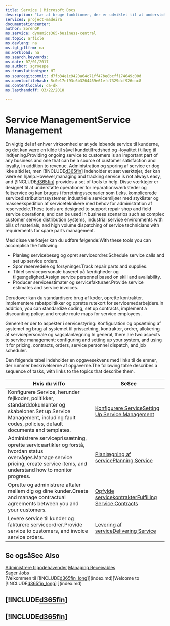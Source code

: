 ```yaml
---
title: Service | Microsoft Docs
description: "Lær at bruge funktioner, der er udviklet til at understøtte reparations- og teknisk service-handlinger."
services: project-madeira
documentationcenter: 
author: SorenGP
ms.service: dynamics365-business-central
ms.topic: article
ms.devlang: na
ms.tgt_pltfrm: na
ms.workload: na
ms.search.keywords: 
ms.date: 07/01/2017
ms.author: sgroespe
ms.translationtype: HT
ms.sourcegitcommit: d7fb34e1c9428a64c71ff47be8bcff174649c00d
ms.openlocfilehash: 5c0e17ef93c6b3264469e61efc7329dcf926eac8
ms.contentlocale: da-dk
ms.lasthandoff: 03/22/2018

---
```

# <a name="service-management"></a><span data-ttu-id="20269-103">Service Management</span><span class="sxs-lookup"><span data-stu-id="20269-103">Service Management</span></span>
<span data-ttu-id="20269-104">En vigtig del af enhver virksomhed er at yde løbende service til kunderne, og det kan være en kilde til såvel kundetilfredshed og -loyalitet i tillæg til indtjening.</span><span class="sxs-lookup"><span data-stu-id="20269-104">Providing ongoing service to customers is an important part of any business and one that can be a source of customer satisfaction and loyalty, in addition to revenue.</span></span> <span data-ttu-id="20269-105">Administration og sporing af service er dog ikke altid let, men [!INCLUDE[d365fin](includes/d365fin_md.md)] indeholder et sæt værktøjer, der kan være en hjælp.</span><span class="sxs-lookup"><span data-stu-id="20269-105">However,managing and tracking service is not always easy, and [!INCLUDE[d365fin](includes/d365fin_md.md)] provides a set of tools to help.</span></span> <span data-ttu-id="20269-106">Disse værktøjer er designet til at understøtte operationer for reparationsværksteder og feltservice og kan bruges i forretningsscenarier som f.eks. komplicerede servicedistributionssystemer, industrielle servicemiljøer med styklister og masseekspedition af serviceteknikere med behov for administration af reservedele.</span><span class="sxs-lookup"><span data-stu-id="20269-106">These tools are designed to support repair shop and field service operations, and can be used in business scenarios such as complex customer service distribution systems, industrial service environments with bills of materials, and high volume dispatching of service technicians with requirements for spare parts management.</span></span>  

 <span data-ttu-id="20269-107">Med disse værktøjer kan du udføre følgende:</span><span class="sxs-lookup"><span data-stu-id="20269-107">With these tools you can accomplish the following:</span></span>  

* <span data-ttu-id="20269-108">Planlæg servicebesøg og opret serviceordrer.</span><span class="sxs-lookup"><span data-stu-id="20269-108">Schedule service calls and set up service orders.</span></span>  
* <span data-ttu-id="20269-109">Spor reservedele og forsyninger.</span><span class="sxs-lookup"><span data-stu-id="20269-109">Track repair parts and supplies.</span></span>  
* <span data-ttu-id="20269-110">Tildel servicepersonale baseret på færdigheder og tilgængelighed.</span><span class="sxs-lookup"><span data-stu-id="20269-110">Assign service personnel based on skill and availability.</span></span>  
* <span data-ttu-id="20269-111">Producer serviceestimater og servicefakturaer.</span><span class="sxs-lookup"><span data-stu-id="20269-111">Provide service estimates and service invoices.</span></span>  

<span data-ttu-id="20269-112">Derudover kan du standardisere brug af koder, oprette kontrakter, implementere rabatpolitikker og oprette rutekort for servicemedarbejdere.</span><span class="sxs-lookup"><span data-stu-id="20269-112">In addition, you can standardize coding, set up contracts, implement a discounting policy, and create route maps for service employees.</span></span>  

<span data-ttu-id="20269-113">Generelt er der to aspekter i servicestyring: Konfiguration og opsætning af systemet og brug af systemet til prissætning, kontrakter, ordrer, allokering af servicepersonale og sagsplanlægning.</span><span class="sxs-lookup"><span data-stu-id="20269-113">In general, there are two aspects to service management: configuring and setting up your system, and using it for pricing, contracts, orders, service personnel dispatch, and job scheduler.</span></span>  

<span data-ttu-id="20269-114">Den følgende tabel indeholder en opgavesekvens med links til de emner, der rummer beskrivelserne af opgaverne.</span><span class="sxs-lookup"><span data-stu-id="20269-114">The following table describes a sequence of tasks, with links to the topics that describe them.</span></span>   

|<span data-ttu-id="20269-115">**Hvis du vil**</span><span class="sxs-lookup"><span data-stu-id="20269-115">**To**</span></span>|<span data-ttu-id="20269-116">**Se**</span><span class="sxs-lookup"><span data-stu-id="20269-116">**See**</span></span>|  
|------------|-------------|  
|<span data-ttu-id="20269-117">Konfigurere Service, herunder fejlkoder, politikker, standarddokumenter og skabeloner.</span><span class="sxs-lookup"><span data-stu-id="20269-117">Set up Service Management, including fault codes, policies, default documents and templates.</span></span>|[<span data-ttu-id="20269-118">Konfigurere Service</span><span class="sxs-lookup"><span data-stu-id="20269-118">Setting Up Service Management</span></span>](service-setup-service.md)|  
|<span data-ttu-id="20269-119">Administrere serviceprissætning, oprette serviceartikler og forstå, hvordan status overvåges.</span><span class="sxs-lookup"><span data-stu-id="20269-119">Manage service pricing, create service items, and understand how to monitor progress.</span></span>|[<span data-ttu-id="20269-120">Planlægning af service</span><span class="sxs-lookup"><span data-stu-id="20269-120">Planning Service</span></span>](service-plan-service.md)|  
|<span data-ttu-id="20269-121">Oprette og administrere aftaler mellem dig og dine kunder.</span><span class="sxs-lookup"><span data-stu-id="20269-121">Create and manage contractual agreements between you and your customers.</span></span>|[<span data-ttu-id="20269-122">Opfylde servicekontrakter</span><span class="sxs-lookup"><span data-stu-id="20269-122">Fulfilling Service Contracts</span></span>](service-fulfill-service-contracts.md)|  
|<span data-ttu-id="20269-123">Levere service til kunder og fakturere serviceordrer.</span><span class="sxs-lookup"><span data-stu-id="20269-123">Provide service to customers, and invoice service orders.</span></span>|[<span data-ttu-id="20269-124">Levering af service</span><span class="sxs-lookup"><span data-stu-id="20269-124">Delivering Service</span></span>](service-deliver-service.md)|  

## <a name="see-also"></a><span data-ttu-id="20269-125">Se også</span><span class="sxs-lookup"><span data-stu-id="20269-125">See Also</span></span>  
<span data-ttu-id="20269-126">[Administrere tilgodehavender](receivables-manage-receivables.md) </span><span class="sxs-lookup"><span data-stu-id="20269-126">[Managing Receivables](receivables-manage-receivables.md) </span></span>  
<span data-ttu-id="20269-127">[Sager](projects-how-create-jobs.md) </span><span class="sxs-lookup"><span data-stu-id="20269-127">[Jobs](projects-how-create-jobs.md) </span></span>  
<span data-ttu-id="20269-128">[Velkommen til [!INCLUDE[d365fin_long](includes/d365fin_long_md.md)]](index.md)</span><span class="sxs-lookup"><span data-stu-id="20269-128">[Welcome to [!INCLUDE[d365fin_long](includes/d365fin_long_md.md)] ](index.md)</span></span>

## [!INCLUDE[d365fin](includes/free_trial_md.md)]  
## [!INCLUDE[d365fin](includes/training_link_md.md)]

